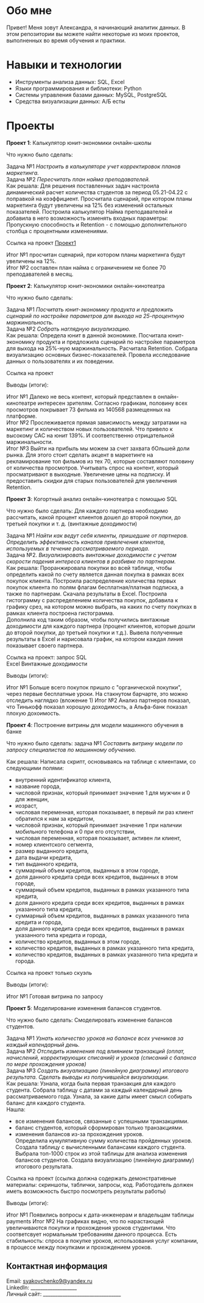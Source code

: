 # Обо мне
Привет! Меня зовут Александра, я начинающий аналитик данных. В этом репозитории вы можете найти некоторые из моих проектов, выполненных во время обучения и практики.

# Навыки и технологии
- Инструменты анализа данных: SQL, Excel
- Языки программирования и библиотеки: Python
- Системы управления базами данных: MySQL, PostgreSQL
- Средства визуализации данных: А/Б есты


# Проекты
**Проект 1**: Калькулятор юнит-экономики онлайн-школы

Что нужно было сделать:

Задача №1 *Настроить в калькуляторе учет корректировок планов маркетинга.*  
Задача №2 *Пересчитать план найма преподавателей.*   
Как решала: Для решения поставленных задач настроила динамический расчет количества студентов за период 05.21-04.22 с поправкой на коэффициент. Просчитала сценарий, при котором планы маркетинга будут увеличены на 12% без изменений остальных показателей.
Построила калькулятор Найма преподавателей и добавила в него возможность изменять входных параметры: Пропускную способность и Retention - с помощью дополнительного столбца с процентными изменениями.

Ссылка на проект [Проект1](https://github.com/Alexandra-Yakovchenko/-data-analytics/files/12009996/1_.-.-.xlsx)

Итог №1 просчитан сценарий, при котором планы маркетинга будут увеличены на 12%.  
Итог №2 составлен план найма с ограничением не более 70 преподавателей в месяц.   

**Проект 2**: Калькулятор юнит-экономики онлайн-кинотеатра

Что нужно было сделать:

Задача №1 *Посчитать юнит-экономику продукта и предложить сценарий по настройке параметров для выхода на 25-процентную маржинальность.*  
Задача №2 *Собрать наглядную визуализацию.*  
Как решала: Определа юнит в данной экономике. Посчитала юнит-экономику продукта и предложила сценарий по настройке параметров для выхода на 25%-ную маржинальность. Расчитала Retention. Собрала визуализацию основных бизнес-показателей. Провела исследование данных о пользователях и их поведении.

Ссылка на проект 

Выводы (итоги):

Итог №1 Далеко не весь контент, который представлен в онлайн-кинотеатре интересен зрителям. Согласно графикам, половину всех просмотров покрывает 73 фильма из 140568 размещенных на платформе.  
Итог №2 Прослеживается прямая зависимость между затратами на маркетинг и количеством новых пользователей. Что привело к высокому CAC на юнит 139%. И соответственно отрицательной маржинальности.   
Итог №3 Выйти на прибыль мы можем за счет захвата бОльшей доли рынка. Для этого стоит сделать акцент в маркетинге на рекламирование топ фильмов из тех 70, которые составляют половину от количества просмотров. Учитывать спрос на контент, который просматривают в выходные. Увеличение цены на подписку.  И предоставить скидки для старых пользователей для увеличения Retention.   


**Проект 3**: Когортный анализ онлайн-кинотеатра с помощью SQL

Что нужно было сделать: Для каждого партнера необходимо рассчитать, какой процент клиентов дошел до второй покупки, до третьей покупки и т. д. (винтажные доходимости)

Задача №1 *Найти как ведут себя клиенты, пришедшие от партнеров. Определить эффективность каналов привлечения клиентов, используемых в течение рассматриваемого периода.*    
Задача №2. *Визуализировать винтажные доходимости с учетом скорости падения интереса клиентов в разбивке по партнерам.*   
Как решала: Проранжировала покупки во всей таблице, чтобы определить какой по счету является данная покупка в рамках всех покупок клиента. Построила распределение количества первых покупок клиента по полям флагам бесплатная/платная подписка, а также по партнерам. 
Скачала результаты в Excel. Построила гистограмму с распределением количества покупок, добавила к графику срез, на котором можно выбрать, на каких по счету покупках в рамках клиента построена гистограмма.  
Дополнила код таким образом, чтобы получились винтажные доходимости для каждого партнера (процент клиентов, которые дошли до второй покупки, до третьей покупки и т.д.). Вывела полученные результаты в Excel и нарисовала график, на котором каждая линия показывает своего партнера.

Ссылка на проект: запрос SQL  
Excel Винтажные доходимости

Выводы (итоги):

Итог №1 Больше всего покупок пришло с "органической покупки", через первые бесплатные уроки. На стакнутом барчарте, это можно отследить наглядко (вложение 1)
Итог №2 Анализ партнеров показал, что Тинькофф показал хорошую доходимость, а Альфа-банк показал плохую дохоимость. 


**Проект 4**: Построение витрины для модели машинного обучения в банке

Что нужно было сделать: 
задача №1  *Составить витрину модели по запросу специалистов по машинному обучению.*   

Как решала: Написала скрипт, основываясь на таблице с клиентами, со следующими полями:
-	внутренний идентификатор клиента,
-	название города,
-	числовой признак, который принимает значение 1 для мужчин и 0 для женщин,
-	иозраст,
-	числовая переменная, которая показывает, в первый ли раз клиент обратился к нам за кредитом, 
-	числовой признак, который принимает значение 1 при наличии мобильного телефона и 0 при его отсутствии,
-	числовая переменная, которая показывает, активен ли клиент, 
-	номер клиентского сегмента,
-	размер выданного кредита,
-	дата выдачи кредита,
-	тип выданного кредита,
-	суммарный объем кредитов, выданных в этом городе,
-	доля данного кредита среди всех кредитов, выданных в этом городе,
-	суммарный объем кредитов, выданных в рамках указанного типа кредита,
-	доля данного кредита среди всех кредитов, выданных в рамках указанного типа кредита,
-	суммарный объем кредитов, выданных в рамках указанного типа кредита и города,
-	доля данного кредита среди всех кредитов, выданных в рамках указанного типа кредита и города,
-	количество кредитов, выданных в этом городе,
-	количество кредитов, выданных в рамках указанного типа кредита,
-	количество кредитов, выданных в рамках указанного типа кредита и города.

Ссылка на проект только скуэль

Выводы (итоги):

Итог №1 Готовая витрина по запросу


**Проект 5**: Моделирование изменения балансов студентов.

Что нужно было сделать: Смоделировать изменение балансов студентов.

Задача №1 *Узнать количество уроков на балансе всех учеников за каждый календарный день.*  
Задача №2 *Отследить изменения под влиянием транзакций (оплат, начислений, корректирующих списаний) и уроков (списаний с баланса по мере прохождения уроков)*  
Задача №3 *Создать визуализацию (линейную диаграмму) итогового результата. Сделать выводы из получившейся визуализации.*  
Как решала: Узнала, когда была первая транзакция для каждого студента. Собрала таблицу с датами за каждый календарный день рассматриваемого года. Узнала, за какие даты имеет смысл собирать баланс для каждого студента.   
Нашла:  
- все изменения балансов, связанные с успешными транзакциями.   
- баланс студентов, который сформирован только транзакциями.   
- изменения балансов из-за прохождения уроков.   
Определила кумулятивную сумму количества пройденных уроков. Создала таблицу с вычисленными балансами каждого студента. Выбрала топ-1000 строк из этой таблицы для анализа изменения балансов студентов. Создала визуализацию (линейную диаграмму) итогового результата.

Ссылка на проект (ссылка должна содержать демонстративные материалы: скриншоты, таблички, запросы, код. Работодатель должен иметь возможность быстро посмотреть результаты работы)

Выводы (итоги):

Итог №1 Появились вопросы к дата-инженерам и владельцам таблицы payments
Итог №2 На графиках видно, что по нарастающей увеличиваются покупки и прохождения уроков студентами. Что соответсвует нормальным требованиям данного процесса.
Есть стабильность: спроса в покупке уроков, использования услуг компании, в процессе между покупками и прохождением уроков. 






## Контактная информация
Email: <syakovchenko9@yandex.ru>  
LinkedIn: ___________________   
Личный сайт: ________________________________   

